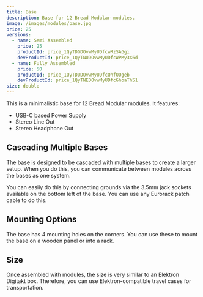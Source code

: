 ```yaml
---
title: Base
description: Base for 12 Bread Modular modules.
image: /images/modules/base.jpg
price: 25
versions:
  - name: Semi Assembled
    price: 25
    productId: price_1QyTDGDOvwMyUDfcwRzSAGgi
    devProductId: price_1QyTNUDOvwMyUDfcWPMy3X6d
  - name: Fully Assembled
    price: 50
    productId: price_1QyTDUDOvwMyUDfcQhfOOgeb
    devProductId: price_1QyTNEDOvwMyUDfcGhoaTh51
size: double
---
```


This is a minimalistic base for 12 Bread Modular modules. It features:

* USB-C based Power Supply
* Stereo Line Out
* Stereo Headphone Out

## Cascading Multiple Bases

The base is designed to be cascaded with multiple bases to create a larger setup. When you do this, you can communicate between modules across the bases as one system.

You can easily do this by connecting grounds via the 3.5mm jack sockets available on the bottom left of the base. You can use any Eurorack patch cable to do this.

## Mounting Options

The base has 4 mounting holes on the corners. You can use these to mount the base on a wooden panel or into a rack.

## Size

Once assembled with modules, the size is very similar to an Elektron Digitakt box. Therefore, you can use Elektron-compatible travel cases for transportation.